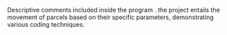 Descriptive comments included inside the program
 . the project entails the movement of parcels based on their specific parameters, demonstrating various coding techniques.
